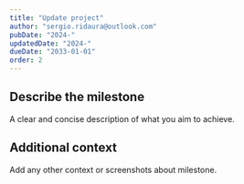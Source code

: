 ```yaml
---
title: "Update project"
author: "sergio.ridaura@outlook.com"
pubDate: "2024-"
updatedDate: "2024-"
dueDate: "2033-01-01"
order: 2
---
```


## Describe the milestone

A clear and concise description of what you aim to achieve.

## Additional context

Add any other context or screenshots about milestone.
